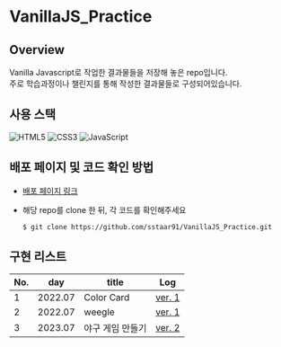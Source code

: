 # VanillaJS_Practice

## Overview

Vanilla Javascript로 작업한 결과물들을 저장해 놓은 repo입니다.</br>
주로 학습과정이나 챌린지를 통해 작성한 결과물들로 구성되어있습니다.

## 사용 스택

![HTML5](https://img.shields.io/badge/html5-E34F26.svg?style=for-the-badge&logo=html5&logoColor=white)
![CSS3](https://img.shields.io/badge/css3-1572B6.svg?style=for-the-badge&logo=css3&logoColor=white)
![JavaScript](https://img.shields.io/badge/javascript-%23323330.svg?style=for-the-badge&logo=javascript&logoColor=%23F7DF1E)

## 배포 페이지 및 코드 확인 방법

- [배포 페이지 링크](https://sstaar91.github.io/VanillaJS_Practice/)

- 해당 repo를 clone 한 뒤, 각 코드를 확인해주세요
  ```
  $ git clone https://github.com/sstaar91/VanillaJS_Practice.git
  ```

## 구현 리스트

| No. | day     | title      | Log                                           |
| --- | ------- | ---------- | --------------------------------------------- |
| 1   | 2022.07 | Color Card | [ver. 1](https://bluemind917.tistory.com/275) |
| 2   | 2022.07 | weegle     | [ver. 1](https://bluemind917.tistory.com/276) |
| 3   | 2023.07 | 야구 게임 만들기     | [ver. 2](https://bluemind917.tistory.com/278) |

